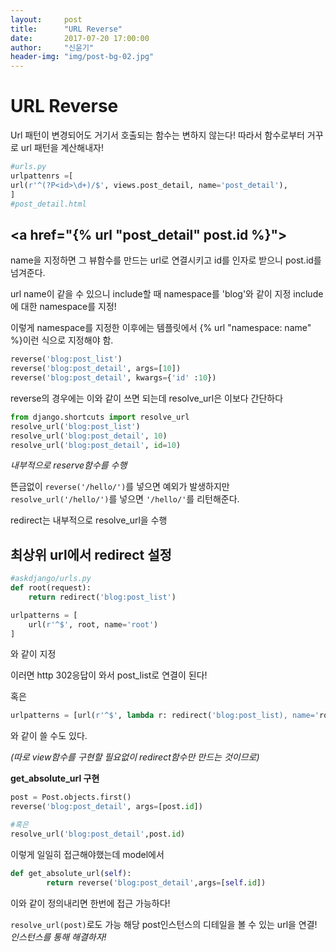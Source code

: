```yaml
---
layout:     post
title:      "URL Reverse"
date:       2017-07-20 17:00:00
author:     "신윤기"
header-img: "img/post-bg-02.jpg"
---
```


# URL Reverse 
Url 패턴이 변경되어도 거기서 호출되는 함수는 변하지 않는다!
따라서 함수로부터 거꾸로 url 패턴을 계산해내자!

```python
#urls.py
urlpattenrs =[
url(r'^(?P<id>\d+)/$', views.post_detail, name='post_detail'),
]
#post_detail.html
```

## <a href="{% url "post_detail" post.id %}">
name을 지정하면 그 뷰함수를 만드는 url로 연결시키고 id를 인자로 받으니 post.id를 넘겨준다.


url name이 같을 수 있으니 
include할 때 namespace를 'blog'와 같이 지정
include에 대한 namespace를 지정!

이렇게 namespace를 지정한 이후에는 템플릿에서
{% url "namespace: name" %}이런 식으로 지정해야 함.


```python
reverse('blog:post_list')
reverse('blog:post_detail', args=[10])
reverse('blog:post_detail', kwargs={'id' :10})
```
reverse의 경우에는 이와 같이 쓰면 되는데
resolve_url은 이보다 간단하다

```python
from django.shortcuts import resolve_url
resolve_url('blog:post_list')
resolve_url('blog:post_detail', 10)
resolve_url('blog:post_detail', id=10)
```


*내부적으로 reserve함수를 수행*


뜬금없이
`reverse('/hello/')`를 넣으면 예외가 발생하지만
`resolve_url('/hello/')`를 넣으면 `'/hello/'`를 리턴해준다.


redirect는 내부적으로 resolve_url을 수행

## 최상위 url에서 redirect 설정

```python
#askdjango/urls.py
def root(request):
    return redirect('blog:post_list')

urlpatterns = [
    url(r'^$', root, name='root')
]
```
와 같이 지정

이러면 http 302응답이 와서 post_list로 연결이 된다!

혹은 
```python
urlpatterns = [url(r'^$', lambda r: redirect('blog:post_list), name='root'),]
```
와 같이 쓸 수도 있다.

*(따로 view함수를 구현할 필요없이 redirect함수만 만드는 것이므로)*


**get_absolute_url 구현**

```python
post = Post.objects.first()
reverse('blog:post_detail', args=[post.id]) 

#혹은
resolve_url('blog:post_detail',post.id)
```

이렇게 일일히 접근해야했는데
model에서 
```python
def get_absolute_url(self):
        return reverse('blog:post_detail',args=[self.id])
```
이와 같이 정의내리면 한번에 접근 가능하다!

`resolve_url(post)`로도 가능
해당 post인스턴스의 디테일을 볼 수 있는 url을 연결!  
*인스턴스를 통해 해결하자!*



